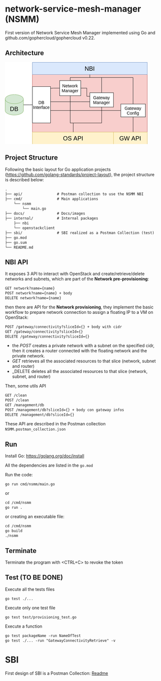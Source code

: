 # network-service-mesh-manager (NSMM)
First version of Network Service Mesh Manager implemented using Go and github.com/gophercloud/gophercloud v0.22.

## Architecture
![](docs/architecture.png)


## Project Structure
Following the basic layout for Go application projects (https://github.com/golang-standards/project-layout), the project structure is described below:
```
.
├── api/                # Postman collection to use the NSMM NBI
├── cmd/                # Main applications
    └── nsmm
        └── main.go
├── docs/               # Docs/images
├── internal/           # Internal packages
    ├── nbi
    └── openstackclient
├── sbi/                # SBI realized as a Postman Collection (test)
├── go.mod
├── go.sum
└── README.md

```
## NBI API
It exposes 3 API to interact with OpenStack and create/retrieve/delete networks and subnets, which are part of the __Network pre-provisioning__:
```
GET network?name={name}
POST network?name={name} + body
DELETE network?name={name}
```
then there are API for the __Network provisioning__, they implement the basic workflow to prepare network connection to assign a floating IP to a VM on OpenStack:
```
POST /gateway/connectivity?sliceId={} + body with cidr
GET /gateway/connectivity?sliceId={}
DELETE /gateway/connectivity?sliceId={}
```
- the _POST_ creates a private network with a subnet on the specified cidr, then it creates a router connected with the floating network and the private network.
- _GET_ retrieves all the associated resources to that slice (network, subnet and router)
- _DELETE deletes all the associated resources to that slice (network, subnet, and router)

Then, some utils API
```
GET /clean
POST /clean
GET /management/db
POST /management/db?sliceId={} + body con gateway infos
DELETE /management/db?sliceId={}
```

These API are described in the Postman collection `NSMM.postman_collection.json`

## Run
Install Go: https://golang.org/doc/install

All the dependencies are listed in the `go.mod`

Run the code:
```
go run cmd/nsmm/main.go
```
or
```
cd /cmd/nsmm
go run .
```
or creating an executable file:
```
cd /cmd/nsmm
go build
./nsmm
```

## Terminate
Terminate the program with <CTRL+C> to revoke the token


## Test (TO BE DONE)
Execute all the tests files
```
go test ./...
```

Execute only one test file
```
go test test/provisioning_test.go
```

Execute a function
```
go test packageName -run NameOfTest
go test ./... -run "GatewayConnectivityRetrieve" -v
```


# SBI
First design of SBI is a Postman Collection:
[Readme](sbi/README.md)